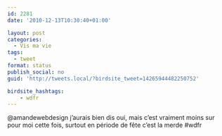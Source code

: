 ```yaml
---
id: 2281
date: '2010-12-13T10:30:40+01:00'

layout: post
categories:
  - Vis ma vie
tags:
  - tweet
format: status
publish_social: no
guid: 'http://tweets.local/?birdsite_tweet=14265944482250752'

birdsite_hashtags:
    - wdfr
---
```


@amandewebdesign j’aurais bien dis oui, mais c’est vraiment moins sur pour moi cette fois, surtout en période de fête c’est la merde #wdfr